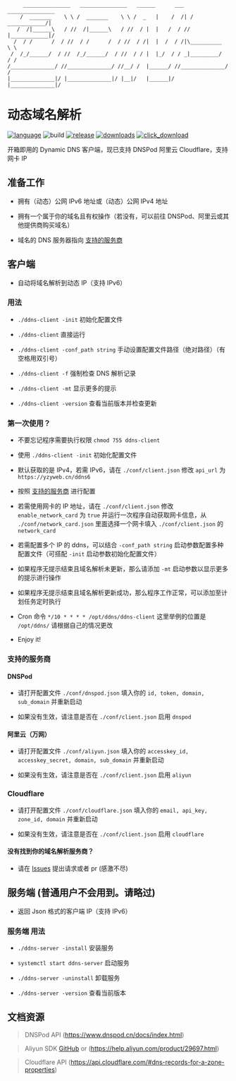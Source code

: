 ```
     _______________   _______________   ______      ___   _______________
    /  _______    \ \ /  _______    \ \ /  _   |    /  /| /  ____________/|
   /  /|______\   / //  /|______\   / //  / |  |   /  / //  |____________|/
  /  / /      /  / //  / /      /  / //  / /|  |  /  / /|\__________  \ \
 /  /_/______/  / //  /_/______/  / //  / / |  |_/  / / _|_________/  / /
/______________/ //______________/ //__/ /  |______/ //______________/ /
|______________|/ |______________|/ |__|/   |______|/ |______________|/

```
# 动态域名解析
[![language](https://img.shields.io/badge/language-Go-00acd7)](https://golang.org)
![build](https://travis-ci.com/yzy613/ddns.svg?branch=master)
[![release](https://img.shields.io/github/v/release/yzy613/ddns)](https://github.com/yzy613/ddns/releases)
[![downloads](https://img.shields.io/github/downloads/yzy613/ddns/total)](https://github.com/yzy613/ddns/releases)
[![click_download](https://img.shields.io/badge/%E7%82%B9%E5%87%BB-%E4%B8%8B%E8%BD%BD-brightgreen)](https://github.com/yzy613/ddns/releases)

开箱即用的 Dynamic DNS 客户端，现已支持 DNSPod 阿里云 Cloudflare，支持网卡 IP

## 准备工作
- 拥有（动态）公网 IPv6 地址或（动态）公网 IPv4 地址

- 拥有一个属于你的域名且有权操作（若没有，可以前往 DNSPod、阿里云或其他提供商购买域名）

- 域名的 DNS 服务器指向 [支持的服务商](https://github.com/yzy613/ddns#%E6%94%AF%E6%8C%81%E7%9A%84%E6%9C%8D%E5%8A%A1%E5%95%86)

## 客户端
- 自动将域名解析到动态 IP（支持 IPv6）

### 用法
- `./ddns-client -init` 初始化配置文件

- `./ddns-client` 直接运行

- `./ddns-client -conf_path string` 手动设置配置文件路径（绝对路径）（有空格用双引号）

- `./ddns-client -f` 强制检查 DNS 解析记录

- `./ddns-client -mt` 显示更多的提示

- `./ddns-client -version` 查看当前版本并检查更新

### 第一次使用？
- 不要忘记程序需要执行权限 `chmod 755 ddns-client`

- 使用 `./ddns-client -init` 初始化配置文件

- 默认获取的是 IPv4，若需 IPv6，请在 `./conf/client.json` 修改 `api_url` 为 `https://yzyweb.cn/ddns6`

- 按照 [支持的服务商](https://github.com/yzy613/ddns#%E6%94%AF%E6%8C%81%E7%9A%84%E6%9C%8D%E5%8A%A1%E5%95%86) 进行配置

- 若需使用网卡的 IP 地址，请在 `./conf/client.json` 修改 `enable_network_card` 为 `true` 并运行一次程序自动获取网卡信息，从 `./conf/network_card.json` 里面选择一个网卡填入 `./conf/client.json` 的 `network_card`

- 若需配置多个 IP 的 ddns，可以结合 `-conf_path string` 启动参数配置多种配置文件（可搭配 `-init` 启动参数初始化配置文件）

- 如果程序无提示结束且域名解析未更新，那么请添加 `-mt` 启动参数以显示更多的提示进行操作

- 如果程序无提示结束且域名解析更新成功，那么程序工作正常，可以添加至计划任务定时执行

- Cron 命令 `*/10 * * * * /opt/ddns/ddns-client` 这里举例的位置是 `/opt/ddns/` 请根据自己的情况更改

- Enjoy it!

### 支持的服务商

#### DNSPod
- 请打开配置文件 `./conf/dnspod.json` 填入你的 `id, token, domain, sub_domain` 并重新启动

- 如果没有生效，请注意是否在 `./conf/client.json` 启用 `dnspod`

#### 阿里云（万网）
- 请打开配置文件 `./conf/aliyun.json` 填入你的 `accesskey_id, accesskey_secret, domain, sub_domain` 并重新启动

- 如果没有生效，请注意是否在 `./conf/client.json` 启用 `aliyun`

### Cloudflare
- 请打开配置文件 `./conf/cloudflare.json` 填入你的 `email, api_key, zone_id, domain` 并重新启动

- 如果没有生效，请注意是否在 `./conf/client.json` 启用 `cloudflare`

#### 没有找到你的域名解析服务商？
- 请在 [Issues](https://github.com/yzy613/ddns/issues) 提出请求或者 pr (感激不尽)

## 服务端 (普通用户不会用到。请略过)
- 返回 Json 格式的客户端 IP（支持 IPv6）

### 服务端 用法
- `./ddns-server -install` 安装服务

- `systemctl start ddns-server` 启动服务

- `./ddns-server -uninstall` 卸载服务

- `./ddns-server -version` 查看当前版本

## 文档资源
> DNSPod API (https://www.dnspod.cn/docs/index.html)

> Aliyun SDK [GitHub](https://github.com/aliyun/alibaba-cloud-sdk-go) or (https://help.aliyun.com/product/29697.html)

> Cloudflare API (https://api.cloudflare.com/#dns-records-for-a-zone-properties)